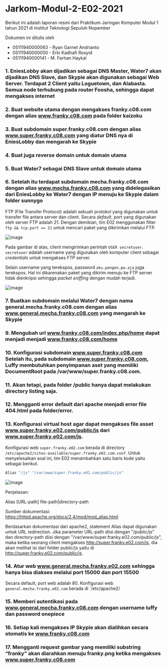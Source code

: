 # Jarkom-Modul-2-E02-2021

Berikut ini adalah laporan resmi dari Praktikum Jaringan Komputer Modul 1 tahun 2021 di Institut Teknologi Sepuluh Nopember

Dokumen ini ditulis oleh
* 05111940000063 - Ryan Garnet Andrianto
* 05111940000050 - Erki Kadhafi Rosyid
* 05111940000141 - M. Farhan Haykal

### 1. EniesLobby akan dijadikan sebagai DNS Master, Water7 akan dijadikan DNS Slave, dan Skypie akan digunakan sebagai Web Server. Terdapat 2 Client yaitu Loguetown, dan Alabasta. Semua node terhubung pada router Foosha, sehingga dapat mengakses internet

### 2. Buat website utama dengan mengakses franky.c08.com dengan alias www.franky.c08.com pada folder kaizoku

### 3. Buat subdomain super.franky.c08.com dengan alias www.super.franky.c08.com yang diatur DNS nya di EniesLobby dan mengarah ke Skypie

### 4. Buat juga reverse domain untuk domain utama

### 5. Buat Water7 sebagai DNS Slave untuk domain utama

### 6. Setelah itu terdapat subdomain mecha.franky.c08.com dengan alias www.mecha.franky.c08.com yang didelegasikan dari EniesLobby ke Water7 dengan IP menuju ke Skypie dalam folder sunnygo

FTP (File Transfer Protocol) adalah sebuah protokol yang digunakan untuk transfer file antara server dan client.
Secara _default_, port yang digunakan oleh server FTP adalah 21. Dengan demikian, tim E02 menggunakan filter `ftp && tcp.port == 21` untuk mencari paket yang dikirimkan melalui FTP.

![image](https://user-images.githubusercontent.com/8071604/134525121-2c3b615b-a7c8-4700-a03d-9e310f87c1a3.png)

Pada gambar di atas, client mengirimkan perintah `USER secretuser`. `secretuser` adalah username yang digunakan oleh komputer client sebagai _credentials_ untuk mengakses FTP server.

Selain username yang terekspos, password `aku.pengen.pw.aja` juga terekspos. Hal ini dikarenakan paket yang dikirim menuju ke FTP server tidak dienkripsi sehingga _packet sniffing_ dengan mudah terjadi. 

![image](https://user-images.githubusercontent.com/8071604/134525894-dfc232bb-f2a1-46e4-8521-27a2a5a7bbea.png)


### 7. Buatkan subdomain melalui Water7 dengan nama general.mecha.franky.c08.com dengan alias www.general.mecha.franky.c08.com yang mengarah ke Skypie

### 9. Mengubah url www.franky.c08.com/index.php/home dapat menjadi menjadi www.franky.c08.com/home

### 10. Konfigurasi subdomain www.super.franky.c08.com Setelah itu, pada subdomain www.super.franky.c08.com, Luffy membutuhkan penyimpanan aset yang memiliki DocumentRoot pada /var/www/super.franky.c08.com.

### 11. Akan tetapi, pada folder /public hanya dapat melakukan directory listing saja.

### 12. Mengganti error default dari apache menjadi error file 404.html pada folder/error.

### 13. Konfigurasi virtual host agar dapat mengakses file asset www.super.franky.e02.com/public/js dari www.super.franky.e02.com/js.

Konfigurasi web `super.franky.e02.com` berada di directory `/etc/apache2/sites-available/super.franky.e02.com.conf`. Untuk menyelesaikan soal ini, tim E02 menambahkan satu baris kode yaitu sebagai berikut.

```bash
Alias "/js" "/var/www/super.franky.e02.com/public/js"
```

![image](https://user-images.githubusercontent.com/8071604/139531169-f136de96-df4e-4eaa-a9ee-a8ca796d382e.png)

Penjelasan:

Alias [URL-path] file-path|directory-path

Sumber dokumentasi: https://httpd.apache.org/docs/2.4/mod/mod_alias.html

Berdasarkan dokumentasi dari apache2, statement Alias dapat digunakan untuk URL redirection. Jika parameter URL-path diisi dengan "/public/js" dan directory-path diisi dengan "/var/www/super.franky.e02.com/public/js", maka ketika seorang client mengakses http://super.franky.e02.com/js, dia akan melihat isi dari folder public/js yaitu di http://super.franky.e02.com/public/js.


### 14. Atur web www.general.mecha.franky.e02.com sehingga hanya bisa diakses melalui port 15000 dan port 15500

Secara default, port web adalah 80. Konfigurasi web `general.mecha.franky.e02.com` berada di `/etc/apache2/



### 15. Memberi autentikasi pada www.general.mecha.franky.c08.com dengan username luffy dan password onepiece

### 16. Setiap kali mengakses IP Skypie akan dialihkan secara otomatis ke www.franky.c08.com

### 17. Mengganti request gambar yang memiliki substring “franky” akan diarahkan menuju franky.png ketika mengakses www.super.franky.c08.com
